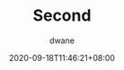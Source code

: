 ---
title: "Second"
date: 2020-09-18T11:46:21+08:00
lastmod: 2020-09-18T11:46:21+08:00
draft: false
keywords: []
description: ""
tags: []
categories: []
author: "dwane"

---